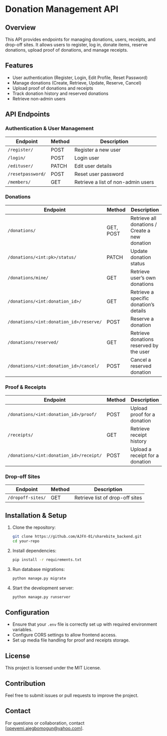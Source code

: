 # Donation Management API

## Overview
This API provides endpoints for managing donations, users, receipts, and drop-off sites. It allows users to register, log in, donate items, reserve donations, upload proof of donations, and manage receipts.

## Features
- User authentication (Register, Login, Edit Profile, Reset Password)
- Manage donations (Create, Retrieve, Update, Reserve, Cancel)
- Upload proof of donations and receipts
- Track donation history and reserved donations
- Retrieve non-admin users

## API Endpoints

### Authentication & User Management
| Endpoint | Method | Description |
|----------|--------|-------------|
| `/register/` | POST | Register a new user |
| `/login/` | POST | Login user |
| `/edituser/` | PATCH | Edit user details |
| `/resetpassword/` | POST | Reset user password |
| `/members/` | GET | Retrieve a list of non-admin users |

### Donations
| Endpoint | Method | Description |
|----------|--------|-------------|
| `/donations/` | GET, POST | Retrieve all donations / Create a new donation |
| `/donations/<int:pk>/status/` | PATCH | Update donation status |
| `/donations/mine/` | GET | Retrieve user’s own donations |
| `/donations/<int:donation_id>/` | GET | Retrieve a specific donation’s details |
| `/donations/<int:donation_id>/reserve/` | POST | Reserve a donation |
| `/donations/reserved/` | GET | Retrieve donations reserved by the user |
| `/donations/<int:donation_id>/cancel/` | POST | Cancel a reserved donation |

### Proof & Receipts
| Endpoint | Method | Description |
|----------|--------|-------------|
| `/donations/<int:donation_id>/proof/` | POST | Upload proof for a donation |
| `/receipts/` | GET | Retrieve receipt history |
| `/donations/<int:donation_id>/receipt/` | POST | Upload a receipt for a donation |

### Drop-off Sites
| Endpoint | Method | Description |
|----------|--------|-------------|
| `/dropoff-sites/` | GET | Retrieve list of drop-off sites |

## Installation & Setup
1. Clone the repository:
   ```bash
   git clone https://github.com/AJFX-01/sharebite_backend.git
   cd your-repo
   ```
2. Install dependencies:
   ```bash
   pip install -r requirements.txt
   ```
3. Run database migrations:
   ```bash
   python manage.py migrate
   ```
4. Start the development server:
   ```bash
   python manage.py runserver
   ```

## Configuration
- Ensure that your `.env` file is correctly set up with required environment variables.
- Configure CORS settings to allow frontend access.
- Set up media file handling for proof and receipts storage.

## License
This project is licensed under the MIT License.

## Contribution
Feel free to submit issues or pull requests to improve the project.

## Contact
For questions or collaboration, contact [opeyemi.ajegbomogun@yahoo.com].

